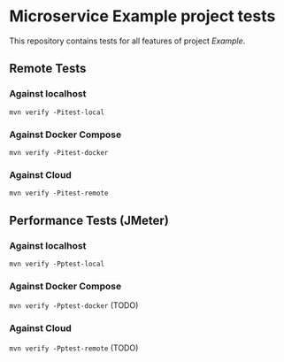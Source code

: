 # Microservice Example project tests

This repository contains tests for all features of project *Example*.


## Remote Tests

### Against localhost

`mvn verify -Pitest-local`

### Against Docker Compose

`mvn verify -Pitest-docker`

### Against Cloud

`mvn verify -Pitest-remote`


## Performance Tests (JMeter)

### Against localhost

`mvn verify -Pptest-local`

### Against Docker Compose

`mvn verify -Pptest-docker` (TODO)

### Against Cloud

`mvn verify -Pptest-remote` (TODO)

